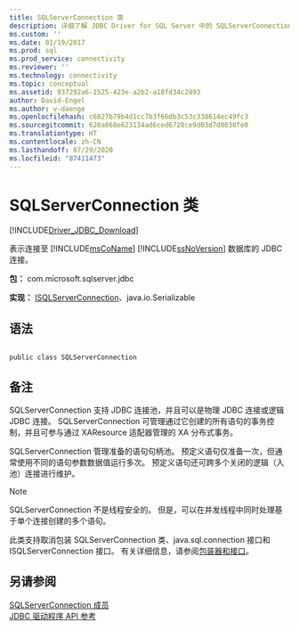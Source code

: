 ```yaml
---
title: SQLServerConnection 类
description: 详细了解 JDBC Driver for SQL Server 中的 SQLServerConnection 类的公共 API。
ms.custom: ''
ms.date: 01/19/2017
ms.prod: sql
ms.prod_service: connectivity
ms.reviewer: ''
ms.technology: connectivity
ms.topic: conceptual
ms.assetid: 937292a6-1525-423e-a2b2-a18fd34c2893
author: David-Engel
ms.author: v-daenge
ms.openlocfilehash: c6827b79b4d1cc7b3f66db3c53c338614ec49fc3
ms.sourcegitcommit: 620a868e623134ad6ced6728ce9d03d7d0038fe0
ms.translationtype: HT
ms.contentlocale: zh-CN
ms.lasthandoff: 07/29/2020
ms.locfileid: "87411473"
---
```

# <a name="sqlserverconnection-class"></a>SQLServerConnection 类
[!INCLUDE[Driver_JDBC_Download](../../../includes/driver_jdbc_download.md)]

  表示连接至 [!INCLUDE[msCoName](../../../includes/msconame_md.md)] [!INCLUDE[ssNoVersion](../../../includes/ssnoversion-md.md)] 数据库的 JDBC 连接。  
  
 **包：** com.microsoft.sqlserver.jdbc  
  
 **实现：** [ISQLServerConnection](../../../connect/jdbc/reference/isqlserverconnection-interface.md)、java.io.Serializable  
  
## <a name="syntax"></a>语法  
  
```  
  
public class SQLServerConnection  
```  
  
## <a name="remarks"></a>备注  
 SQLServerConnection 支持 JDBC 连接池，并且可以是物理 JDBC 连接或逻辑 JDBC 连接。 SQLServerConnection 可管理通过它创建的所有语句的事务控制，并且可参与通过 XAResource 适配器管理的 XA 分布式事务。  
  
 SQLServerConnection 管理准备的语句句柄池。 预定义语句仅准备一次，但通常使用不同的语句参数数据值运行多次。 预定义语句还可跨多个关闭的逻辑（入池）连接进行维护。  
  
> [!NOTE]  
>  SQLServerConnection 不是线程安全的。 但是，可以在并发线程中同时处理基于单个连接创建的多个语句。  
  
 此类支持取消包装 SQLServerConnection 类、java.sql.connection 接口和 ISQLServerConnection 接口。 有关详细信息，请参阅[包装器和接口](../../../connect/jdbc/wrappers-and-interfaces.md)。  
  
## <a name="see-also"></a>另请参阅  
 [SQLServerConnection 成员](../../../connect/jdbc/reference/sqlserverconnection-members.md)   
 [JDBC 驱动程序 API 参考](../../../connect/jdbc/reference/jdbc-driver-api-reference.md)  
  
  
